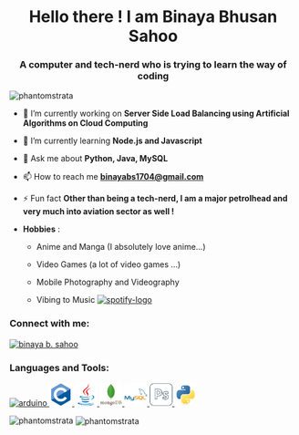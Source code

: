 <h1 align="center">Hello there ! I am Binaya Bhusan Sahoo</h1>
<h3 align="center">A computer and tech-nerd who is trying to learn the way of coding</h3>

<p align="left"> <img src="https://komarev.com/ghpvc/?username=phantomstrata&label=Profile%20views&color=0e75b6&style=flat" alt="phantomstrata" /> </p>

- 🔭 I’m currently working on **Server Side Load Balancing using Artificial Algorithms on Cloud Computing**

- 🌱 I’m currently learning **Node.js and Javascript**

- 💬 Ask me about **Python, Java, MySQL**

- 📫 How to reach me **binayabs1704@gmail.com**

- ⚡ Fun fact **Other than being a tech-nerd, I am a major petrolhead and very much into aviation sector as well !**

- **Hobbies** : 
     - Anime and Manga (I absolutely love anime...)

     - Video Games (a lot of video games ...)

     - Mobile Photography and Videography

     - Vibing to Music  <a href="https://open.spotify.com/user/314ra4nuuqi4hobg3hticatvdmcm?si=9c77893c3b544fe9"><img src = "https://www.logo.wine/a/logo/Spotify/Spotify-Icon-Logo.wine.svg" alt="spotify-logo" height="20" width="40"/></a>


<h3 align="left">Connect with me:</h3>
<p align="left">
<a href="www.linkedin.com/in/binaya-b-sahoo-phantomstrata" target="blank"><img align="center" src="https://raw.githubusercontent.com/rahuldkjain/github-profile-readme-generator/master/src/images/icons/Social/linked-in-alt.svg" alt="binaya b. sahoo" height="30" width="40" /></a>
</p>

<h3 align="left">Languages and Tools:</h3>
<p align="left"> <a href="https://www.arduino.cc/" target="_blank" rel="noreferrer"> <img src="https://cdn.worldvectorlogo.com/logos/arduino-1.svg" alt="arduino" width="40" height="40"/> </a> <a href="https://www.cprogramming.com/" target="_blank" rel="noreferrer"> <img src="https://raw.githubusercontent.com/devicons/devicon/master/icons/c/c-original.svg" alt="c" width="40" height="40"/> </a> <a href="https://www.java.com" target="_blank" rel="noreferrer"> <img src="https://raw.githubusercontent.com/devicons/devicon/master/icons/java/java-original.svg" alt="java" width="40" height="40"/> </a> <a href="https://www.mongodb.com/" target="_blank" rel="noreferrer"> <img src="https://raw.githubusercontent.com/devicons/devicon/master/icons/mongodb/mongodb-original-wordmark.svg" alt="mongodb" width="40" height="40"/> </a> <a href="https://www.mysql.com/" target="_blank" rel="noreferrer"> <img src="https://raw.githubusercontent.com/devicons/devicon/master/icons/mysql/mysql-original-wordmark.svg" alt="mysql" width="40" height="40"/> </a> <a href="https://www.photoshop.com/en" target="_blank" rel="noreferrer"> <img src="https://raw.githubusercontent.com/devicons/devicon/master/icons/photoshop/photoshop-line.svg" alt="photoshop" width="40" height="40"/> </a> <a href="https://www.python.org" target="_blank" rel="noreferrer"> <img src="https://raw.githubusercontent.com/devicons/devicon/master/icons/python/python-original.svg" alt="python" width="40" height="40"/> </a> </p>

<p><img align="left" src="https://github-readme-stats.vercel.app/api/top-langs?username=phantomstrata&show_icons=true&locale=en&layout=compact" alt="phantomstrata" /></p>

<p>&nbsp;<img align="center" src="https://github-readme-stats.vercel.app/api?username=phantomstrata&show_icons=true&locale=en" alt="phantomstrata" /></p>
